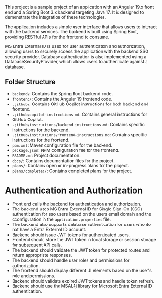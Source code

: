 This project is a sample project of an application with an Angular 19.x front end and a Spring Boot 3.x backend targeting Java 17. It is designed to demonstrate the integration of these technologies.

The application includes a simple user interface that allows users to interact with the backend services. The backend is built using Spring Boot, providing RESTful APIs for the frontend to consume.

MS Entra External ID is used for user authentication and authorization, allowing users to securely access the application with the backend SSO security provider.  Database authentication is also implemented using a DatabaseSecurityProvider, which allows users to authenticate against a database.

## Folder Structure
- `backend/`: Contains the Spring Boot backend code.
- `frontend/`: Contains the Angular 19 frontend code.   
- `.github/`: Contains GitHub Copilot instructions for both backend and frontend.
- `.github/copilot-instructions.md`: Contains general instructions for GitHub Copilot.
- `.github/instructions/backend-instructions.md`: Contains specific instructions for the backend.
- `.github/instructions/frontend-instructions.md`: Contains specific instructions for the frontend.
- `pom.xml`: Maven configuration file for the backend.
- `package.json`: NPM configuration file for the frontend.
- `README.md`: Project documentation.
- `docs/`: Contains documentation files for the project.
- `plans/`: Contains open or in-progress plans for the project.
- `plans/completed/`: Contains completed plans for the project.

# Authentication and Authorization
 - Front end calls the backend for authentication and authorization.
 - The backend uses MS Entra External ID for Single Sign-On (SSO) authentication for sso users based on the users email domain and the cconfiguration in the `application.properties` file.
 - The backend also supports database authentication for users who do not have a Entra External ID account.
 - Backend should issue JWT tokens for authenticated users.
 - Frontend should store the JWT token in local storage or session storage for subsequent API calls.
- The backend should validate the JWT token for protected routes and return appropriate responses.
- The backend should handle user roles and permissions for authorization.
- The frontend should display different UI elements based on the user's role and permissions.
- Backend should validate expired JWT tokens and handle token refresh.
- Backend should use the MSAL4j library for Microsoft Entra External ID authentication.